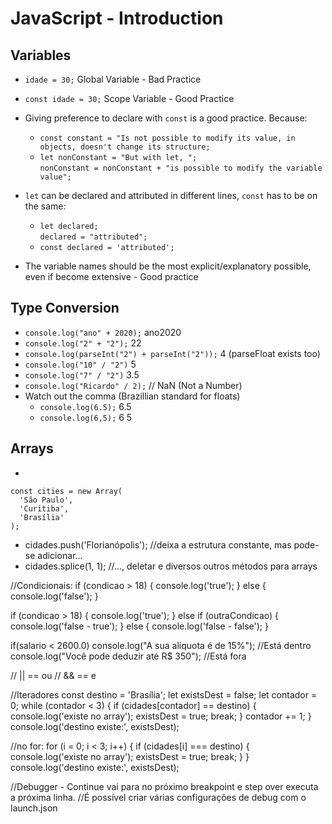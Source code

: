 
# JavaScript - Introduction

## Variables
* `idade = 30;` Global Variable - Bad Practice
* `const idade = 30;` Scope Variable - Good Practice

* Giving preference to declare with `const` is a good practice. Because:
  * `const constant = "Is not possible to modify its value, in objects, doesn't change its structure;`
  * `let nonConstant = "But with let, ";` \
    `nonConstant = nonConstant + "is possible to modify the variable value";`

* `let` can be declared and attributed in different lines, `const` has to be on the same:
  * `let declared;` \
  `declared = "attributed";`
  * `const declared = 'attributed';`

* The variable names should be the most explicit/explanatory possible, even if become extensive - Good practice


## Type Conversion
* `console.log("ano" + 2020);` ano2020
* `console.log("2" + "2");` 22
* `console.log(parseInt("2") + parseInt("2"));` 4 (parseFloat exists too)
* `console.log("10" / "2")`  5
* `console.log("7" / "2")`  3.5
* `console.log("Ricardo" / 2);` // NaN (Not a Number)
* Watch out the comma (Brazillian standard for floats)
  * `console.log(6.5);` 6.5
  * `console.log(6,5);` 6 5


## Arrays
* 
```
const cities = new Array(
  'São Paulo',
  'Curitiba',
  'Brasília'
);
```
* cidades.push('Florianópolis'); //deixa a estrutura constante, mas pode-se adicionar...
* cidades.splice(1, 1); //..., deletar e diversos outros métodos para arrays


//Condicionais:
if (condicao > 18) {
  console.log('true');
} else {
  console.log('false');
}

if (condicao > 18) {
  console.log('true');
} else if (outraCondicao) {
  console.log('false - true');
} else {
  console.log('false - false');
}

if(salario < 2600.0)
  console.log("A sua aliquota é de 15%"); //Está dentro
  console.log("Você pode deduzir até R$ 350"); //Está fora

// || == ou
// && == e

//Iteradores
const destino = 'Brasília';
let existsDest = false;
let contador = 0;
while (contador < 3) {
  if (cidades[contador] == destino) {
    console.log('existe no array');
    existsDest = true;
    break;
  }
  contador += 1;
}
console.log('destino existe:', existsDest);

//no for:
for (i = 0; i < 3; i++) {
  if (cidades[i] === destino) {
    console.log('existe no array');
    existsDest = true;
    break;
  }
}
console.log('destino existe:', existsDest);

//Debugger - Continue vai para no próximo breakpoint e step over executa a próxima linha.
//É possível criar várias configurações de debug com o launch.json

